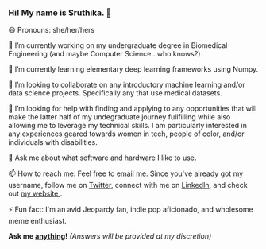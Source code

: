 ### Hi! My name is Sruthika. 👋

😄 Pronouns: she/her/hers

🔭 I’m currently working on my undergraduate degree in Biomedical Engineering (and maybe Computer Science...who knows?)

🌱 I’m currently learning elementary deep learning frameworks using Numpy. 

👯 I’m looking to collaborate on any introductory machine learning and/or data science projects. Specifically any that use medical datasets.

🤔 I’m looking for help with finding and applying to any opportunities that will make the latter half of my undegraduate journey fullfilling while also allowing me to leverage my technical skills. I am particularly interested in any experiences geared towards women in tech, people of color, and/or individuals with disabilities. 

💬 Ask me about what software and hardware I like to use. 

📫 How to reach me: Feel free to <a href ="mailto:sbaviriseaty@gmail.com"> email me</a>. Since you've already got my username, follow me on <a href = "https://www.twitter.com/sbaviriseaty">Twitter</a>, connect with me on <a href ="https://www.linkedin.com/in/sbaviriseaty/">LinkedIn</a>, and check out <a href ="https://sbaviriseaty.me">my website </a>. 

⚡ Fun fact: I'm an avid Jeopardy fan, indie pop aficionado, and wholesome meme enthusiast. 

**Ask me <a href = "https://github.com/sbaviriseaty/ama">anything</a>!** _(Answers will be provided at my discretion)_
